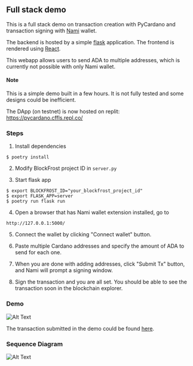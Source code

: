## Full stack demo

This is a full stack demo on transaction creation with PyCardano and transaction signing with
[Nami](https://namiwallet.io/) wallet. 

The backend is hosted by a simple [flask](https://flask.palletsprojects.com/en/2.0.x/) application. 
The frontend is rendered using [React](https://reactjs.org/). 

This webapp allows users to send ADA to multiple addresses, which is currently not possible with only Nami wallet.  

#### Note
This is a simple demo built in a few hours. It is not fully tested and some designs could be inefficient.

The DApp (on testnet) is now hosted on replit: https://pycardano.cffls.repl.co/ 

### Steps

1. Install dependencies

```shell
$ poetry install
```

2. Modify BlockFrost project ID in `server.py`

3. Start flask app

```shell
$ export BLOCKFROST_ID="your_blockfrost_project_id"
$ export FLASK_APP=server
$ poetry run flask run
```

4. Open a browser that has Nami wallet extension installed, go to 

```http://127.0.0.1:5000/```


5. Connect the wallet by clicking "Connect wallet" button. 

6. Paste multiple Cardano addresses and specify the amount of ADA to send for each one.  

7. When you are done with adding addresses, click "Submit Tx" button, and Nami will prompt a signing window.

8. Sign the transaction and you are all set. You should be able to see the transaction soon in the blockchain explorer.


### Demo

![Alt Text](demo.gif)

The transaction submitted in the demo could be found
[here](https://explorer.cardano-testnet.iohkdev.io/en/transaction?id=79476c8b257f36cf6f560d4e43b40bf853ee5c2a87e8fd6f09ab722675efcb6e).

### Sequence Diagram

![Alt Text](sequence_diagram.svg)